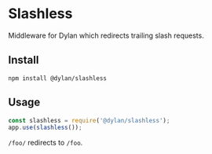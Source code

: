 # Slashless

Middleware for Dylan which redirects trailing slash requests.

## Install

`npm install @dylan/slashless`

## Usage

``` js
const slashless = require('@dylan/slashless');
app.use(slashless());
```

`/foo/` redirects to `/foo`.
